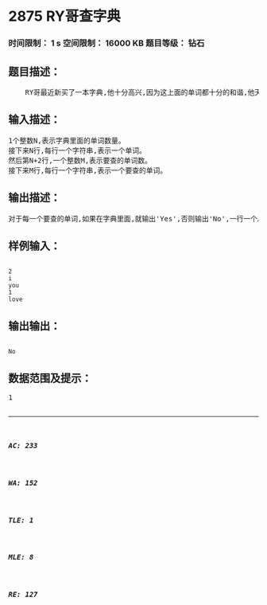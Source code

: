 # 2875 RY哥查字典   
### 时间限制： 1 s     空间限制： 16000 KB     题目等级： 钻石  
## 题目描述：  

<pre>
    RY哥最近新买了一本字典,他十分高兴,因为这上面的单词都十分的和谐,他天天查字典。
</pre>
  
  
## 输入描述：  

<pre>
1个整数N,表示字典里面的单词数量。
接下来N行,每行一个字符串,表示一个单词。
然后第N+2行,一个整数M,表示要查的单词数。
接下来M行,每行一个字符串,表示一个要查的单词。
</pre>
  
  
## 输出描述：  

<pre>
对于每一个要查的单词,如果在字典里面,就输出'Yes',否则输出'No',一行一个。
</pre>
  
  
## 样例输入：  

<pre><code>
2
i
you
1
love
</code></pre>
  
  
## 输出输出：  

<pre><code>
No
</code></pre>
  
  
## 数据范围及提示：  

<pre>
1<N<10000
1<M<100
每个单词的长度[1..100]
保证都是小写字母。
</pre>
  
  
***  

##### AC: 233  
##### WA: 152  
##### TLE: 1  
##### MLE: 8  
##### RE: 127  
